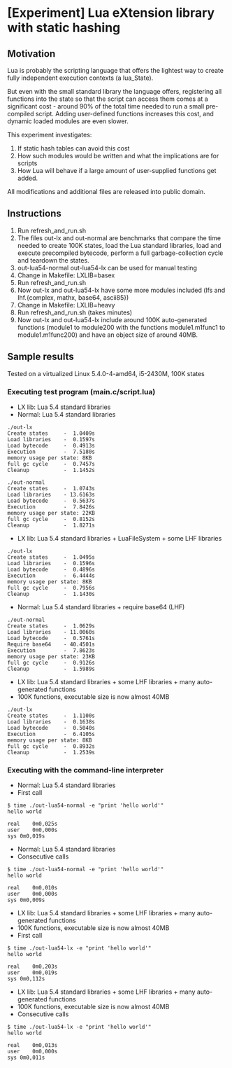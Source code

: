 # [Experiment] Lua eXtension library with static hashing

## Motivation

Lua is probably the scripting language that offers the lightest way to
create fully independent execution contexts (a lua_State).

But even with the small standard library the language offers, registering all functions
into the state so that the script can access them comes at a significant cost - around
90% of the total time needed to run a small pre-compiled script.
Adding user-defined functions increases this cost, and dynamic loaded modules are even slower.

This experiment investigates:
1. If static hash tables can avoid this cost
2. How such modules would be written and what the implications are for scripts
3. How Lua will behave if a large amount of user-supplied functions get added.

All modifications and additional files are released into public domain.

## Instructions

1. Run refresh_and_run.sh
2. The files out-lx and out-normal are benchmarks that compare
   the time needed to create 100K states, load the Lua standard libraries,
   load and execute precompiled bytecode, perform a full garbage-collection
   cycle and teardown the states.
3. out-lua54-normal out-lua54-lx can be used for manual testing
4. Change in Makefile: LXLIB=basex
5. Run refresh_and_run.sh
6. Now out-lx and out-lua54-lx have some more modules included (lfs and lhf.{complex, mathx, base64, ascii85})
7. Change in Makefile: LXLIB=heavy
8. Run refresh_and_run.sh (takes minutes)
9. Now out-lx and out-lua54-lx include around 100K auto-generated functions (module1 to module200 with 
   the functions module1.m1func1 to module1.m1func200) and have an object size of around 40MB.

## Sample results

Tested on a virtualized Linux 5.4.0-4-amd64, i5-2430M, 100K states

### Executing test program (main.c/script.lua)

 - LX lib: Lua 5.4 standard libraries
 - Normal: Lua 5.4 standard libraries
```
./out-lx
Create states     -  1.0409s
Load libraries    -  0.1597s
Load bytecode     -  0.4913s
Execution         -  7.5180s
memory usage per state: 8KB
full gc cycle     -  0.7457s
Cleanup           -  1.1452s
```
```
./out-normal
Create states     -  1.0743s
Load libraries    - 13.6163s
Load bytecode     -  0.5637s
Execution         -  7.8426s
memory usage per state: 22KB
full gc cycle     -  0.8152s
Cleanup           -  1.8271s
```

 - LX lib: Lua 5.4 standard libraries + LuaFileSystem + some LHF libraries
```
./out-lx
Create states     -  1.0495s
Load libraries    -  0.1596s
Load bytecode     -  0.4896s
Execution         -  6.4444s
memory usage per state: 8KB
full gc cycle     -  0.7956s
Cleanup           -  1.1430s
```

 - Normal: Lua 5.4 standard libraries + require base64 (LHF)
```
./out-normal
Create states     -  1.0629s
Load libraries    - 11.0060s
Load bytecode     -  0.5761s
Require base64    - 40.4501s
Execution         -  7.8623s
memory usage per state: 23KB
full gc cycle     -  0.9126s
Cleanup           -  1.5989s
```

 - LX lib: Lua 5.4 standard libraries + some LHF libraries + many auto-generated functions
 - 100K functions, executable size is now almost 40MB
```
./out-lx 
Create states     -  1.1100s
Load libraries    -  0.1638s
Load bytecode     -  0.5040s
Execution         -  6.4105s
memory usage per state: 8KB
full gc cycle     -  0.8932s
Cleanup           -  1.2539s
```

### Executing with the command-line interpreter

 - Normal: Lua 5.4 standard libraries
 - First call
```
$ time ./out-lua54-normal -e "print 'hello world'"
hello world

real	0m0,025s
user	0m0,000s
sys	0m0,019s
```

 - Normal: Lua 5.4 standard libraries
 - Consecutive calls
```
$ time ./out-lua54-normal -e "print 'hello world'"
hello world

real	0m0,010s
user	0m0,000s
sys	0m0,009s
```


- LX lib: Lua 5.4 standard libraries + some LHF libraries + many auto-generated functions
- 100K functions, executable size is now almost 40MB
- First call
```
$ time ./out-lua54-lx -e "print 'hello world'"
hello world

real	0m0,203s
user	0m0,019s
sys	0m0,112s
```

- LX lib: Lua 5.4 standard libraries + some LHF libraries + many auto-generated functions
- 100K functions, executable size is now almost 40MB
- Consecutive calls
```
$ time ./out-lua54-lx -e "print 'hello world'"
hello world

real	0m0,013s
user	0m0,000s
sys	0m0,011s
```
